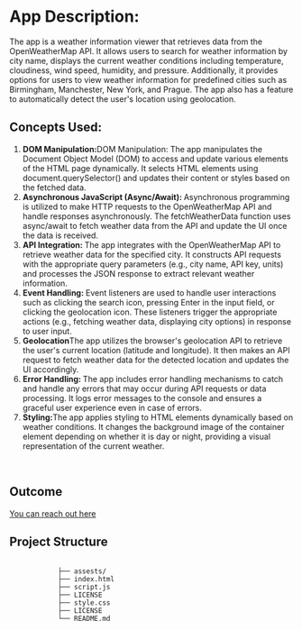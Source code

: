 <body>
    <h1>App Description:</h1>
    <p>The app is a weather information viewer that retrieves data from the OpenWeatherMap API. It allows users to
        search for weather information by city name, displays the current weather conditions including temperature,
        cloudiness, wind speed, humidity, and pressure. Additionally, it provides options for users to view weather
        information for predefined cities such as Birmingham, Manchester, New York, and Prague. The app also has a
        feature to automatically detect the user's location using geolocation.</p>
    <h2>Concepts Used:</h2>
    <ol>
        <li><strong>DOM Manipulation:</strong>DOM Manipulation: The app manipulates the Document Object Model (DOM) to
            access and update various elements of the HTML page dynamically. It selects HTML elements using
            document.querySelector() and updates their content or styles based on the fetched data.</li>
        <li><strong>Asynchronous JavaScript (Async/Await): </strong>Asynchronous programming is utilized to make HTTP
            requests to the OpenWeatherMap API and handle responses asynchronously. The fetchWeatherData function uses
            async/await to fetch weather data from the API and update the UI once the data is received.</li>
        <li><strong>API Integration: </strong>The app integrates with the OpenWeatherMap API to retrieve weather data
            for the specified city. It constructs API requests with the appropriate query parameters (e.g., city name,
            API key, units) and processes the JSON response to extract relevant weather information.</li>
        <li><strong>Event Handling: </strong>Event listeners are used to handle user interactions such as clicking the
            search icon, pressing Enter in the input field, or clicking the geolocation icon. These listeners trigger
            the appropriate actions (e.g., fetching weather data, displaying city options) in response to user input.
        </li>
        <li><strong>Geolocation</strong>The app utilizes the browser's geolocation API to retrieve the user's current
            location (latitude and longitude). It then makes an API request to fetch weather data for the detected
            location and updates the UI accordingly.</li>
        <li><strong>Error Handling: </strong>The app includes error handling mechanisms to catch and handle any errors
            that may occur during API requests or data processing. It logs error messages to the console and ensures a
            graceful user experience even in case of errors.</li>
        <li><strong>Styling:</strong>The app applies styling to HTML elements dynamically based on weather conditions.
            It changes the background image of the container element depending on whether it is day or night, providing
            a visual representation of the current weather.</li>
    </ol>
    <br>
    <h2>Outcome</h2>
    <a href="https://asyylz.github.io/Weather-Check-App/">You can reach out here</a>
    <h2>Project Structure</h2>
    <pre>
        <code>
            ├── assests/  
            ├── index.html
            ├── script.js
            ├── LICENSE
            ├── style.css
            ├── LICENSE
            └── README.md
        </code>
    </pre>

</body>